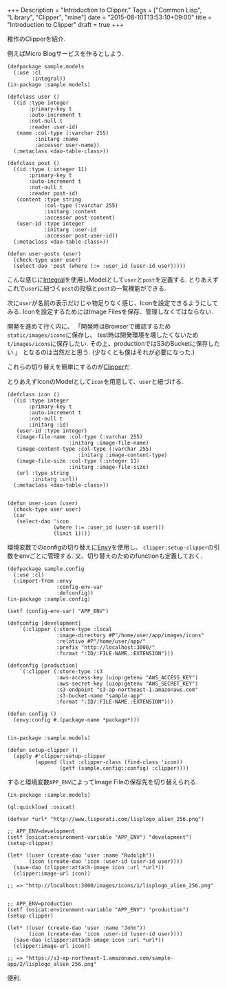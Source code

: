 +++
Description = "Introduction to Clipper."
Tags = ["Common Lisp", "Library", "Clipper", "mine"]
date = "2015-08-10T13:53:10+09:00"
title = "Introduction to Clipper"
draft = true
+++

稚作のClipperを紹介.

<!--more-->

例えばMicro Blogサービスを作るとしよう.

```Common-Lisp
(defpackage sample.models
  (:use :cl
        :integral))
(in-package :sample.models)

(defclass user ()
  ((id :type integer
       :primary-key t
       :auto-increment t
       :not-null t
       :reader user-id)
   (name :col-type (:varchar 255)
         :initarg :name
         :accessor user-name))
  (:metaclass <dao-table-class>))

(defclass post ()
  ((id :type (:integer 11)
       :primary-key t
       :auto-increment t
       :not-null t
       :reader post-id)
   (content :type string
            :col-type (:varchar 255)
            :initarg :content
            :accessor post-content)
   (user-id :type integer
            :initarg :user-id
            :accessor post-user-id))
  (:metaclass <dao-table-class>))

(defun user-posts (user)
  (check-type user user)
  (select-dao 'post (where (:= :user_id (user-id user)))))
```

こんな感じに[Integral](https://github.com/fukamachi/integral)を使用しModelとして`user`と`post`を定義する.
とりあえずこれで`user`に紐づく`post`の投稿と`post`の一覧機能ができる.

次に`user`が名前の表示だけじゃ物足りなく感じ、Iconを設定できるようにしてみる.
Iconを設定するためにはImage Filesを保存、管理しなくてはならない.

開発を進めて行く内に、
「開発時はBrowserで確認するため`static/images/icons`に保存し、
test時は開発環境を壊したくないため`t/images/icons`に保存したい.
その上、productionではS3のBucketに保存したい.」
となるのは当然だと思う.
(少なくとも僕はそれが必要になった.)

これらの切り替えを簡単にするのが[Clipper](https://github.com/Rudolph-Miller/clipper)だ.

とりあえずIconのModelとして`icon`を用意して、`user`と紐づける.

```Common-Lisp
(defclass icon ()
  ((id :type integer
       :primary-key t
       :auto-increment t
       :not-null t
       :initarg :id)
   (user-id :type integer)
   (image-file-name :col-type (:varchar 255)
                    :initarg :image-file-name)
   (image-content-type :col-type (:varchar 255)
                       :initarg :image-content-type)
   (image-file-size :col-type (:integer 11)
                    :initarg :image-file-size)
   (url :type string
        :initarg :url))
  (:metaclass <dao-table-class>))


(defun user-icon (user)
  (check-type user user)
  (car
   (select-dao 'icon
               (where (:= :user_id (user-id user)))
               (limit 1))))
```

環境変数でのconfigの切り替えに[Envy](https://github.com/fukamachi/envy)を使用し、
`clipper:setup-clipper`の引数をenvごとに管理する.
又、切り替えのためのfunctionも定義しておく.

```Common-Lisp
(defpackage sample.config
  (:use :cl)
  (:import-from :envy
                :config-env-var
                :defconfig))
(in-package :sample.config)

(setf (config-env-var) "APP_ENV")

(defconfig |development|
    `(:clipper (:store-type :local
                :image-directory #P"/home/user/app/images/icons"
                :relative #P"/home/user/app/"
                :prefix "http://localhost:3000/"
                :format ":ID/:FILE-NAME.:EXTENSION")))

(defconfig |production|
    `(:clipper (:store-type :s3
                :aws-access-key (uiop:getenv "AWS_ACCESS_KEY")
                :aws-secret-key (uiop:getenv "AWS_SECRET_KEY")
                :s3-endpoint "s3-ap-northeast-1.amazonaws.com"
                :s3-bucket-name "sample-app"
                :format ":ID/:FILE-NAME.:EXTENSION")))

(defun config ()
  (envy:config #.(package-name *package*)))


(in-package :sample.models)

(defun setup-clipper ()
  (apply #'clipper:setup-clipper
         (append (list :clipper-class (find-class 'icon))
                 (getf (sample.config::config) :clipper))))

```

すると環境変数`APP_ENV`によってImage Fileの保存先を切り替えられる.

```Common-Lisp
(in-package :sample.models)

(ql:quickload :osicat)

(defvar *url* "http://www.lisperati.com/lisplogo_alien_256.png")

;; APP_ENV=development
(setf (osicat:environment-variable "APP_ENV") "development")
(setup-clipper)

(let* ((user (create-dao 'user :name "Rudolph"))
       (icon (create-dao 'icon :user-id (user-id user))))
  (save-dao (clipper:attach-image icon :url *url*))
  (clipper:image-url icon))

;; => "http://localhost:3000/images/icons/1/lisplogo_alien_256.png"


;; APP_ENV=production
(setf (osicat:environment-variable "APP_ENV") "production")
(setup-clipper)

(let* ((user (create-dao 'user :name "John"))
       (icon (create-dao 'icon :user-id (user-id user))))
  (save-dao (clipper:attach-image icon :url *url*))
  (clipper:image-url icon))

;; => "https://s3-ap-northeast-1.amazonaws.com/sample-app/2/lisplogo_alien_256.png"
```

便利.
